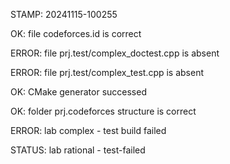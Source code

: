 STAMP: 20241115-100255
OK: file codeforces.id is correct
ERROR: file prj.test/complex_doctest.cpp is absent
ERROR: file prj.test/complex_test.cpp is absent
OK: CMake generator successed
OK: folder prj.codeforces structure is correct
ERROR: lab complex - test build failed
STATUS: lab rational - test-failed
